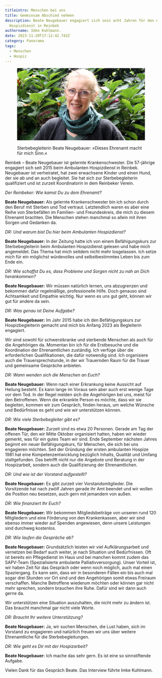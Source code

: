 ```yaml
---
titleintro: Menschen bei uns
title: Gemeinsam Abschied nehmen
description: Beate Neugebauer engagiert sich sein acht Jahren für den Ambulanten
  Hospizdienst in Reinbek
authorname: Imke Kuhlmann.
date: 2023-11-20T17:12:42.742Z
category: Panorama
tags:
  - Menschen
  - Hospiz
---
```



<figure>
  <img src="/static/media/2023-20-11-Neugebauer-Beate.jpg">
  <figcaption>

Sterbebegleiterin Beate Neugebauer: »Dieses Ehrenamt macht für mich Sinn.«

  </figcaption>
</figure>

Reinbek – Beate Neugebauer ist gelernte Krankenschwester. Die 57-jährige engagiert sich seit 2015 beim Ambulanten Hospizdienst in Reinbek. Neugebauer ist verheiratet, hat zwei erwachsene Kinder und einen Hund, der sie ab und an auch begleitet. Sie hat sich zur Sterbebegleiterin qualifiziert und ist zurzeit Koordinatorin in dem Reinbeker Verein. 

*Der Reinbeker: Wie kamst Du zu dem Ehrenamt?*

**Beate Neugebauer:** Als gelernte Krankenschwester bin ich schon durch den Beruf mit Sterben und Tod vertraut. Letztendlich waren es aber eine Reihe von Sterbefällen im Familien- und Freundeskreis, die mich zu diesem Ehrenamt brachten. Die Menschen stehen manchmal so allein mit ihren Sorgen und Gedanken da.

*DR: Und warum bist Du hier beim Ambulanten Hospizdienst?*

**Beate Neugebauer:** In der Zeitung hatte ich von einem Befähigungskurs zur Sterbebegleiterin beim Ambulanten Hospizdienst gelesen und habe mich angemeldet. Das Thema hat mich seitdem nicht mehr losgelassen. Ich setze mich für ein möglichst würdevolles und selbstbestimmtes Leben bis zum Ende ein.

*DR: Wie schaffst Du es, dass Probleme und Sorgen nicht zu nah an Dich herankommen?*

**Beate Neugebauer:** Wir müssen natürlich lernen, uns abzugrenzen und bekommen dafür regelmäßige, professionelle Hilfe. Doch genauso sind Achtsamkeit und Empathie wichtig. Nur wenn es uns gut geht, können wir gut für andere da sein. 

*DR: Was genau ist Deine Aufgabe?*

**Beate Neugebauer:** Im Jahr 2015 habe ich den Befähigungskurs zur Hospizbegleiterin gemacht und mich bis Anfang 2023 als Begleiterin engagiert.

Wir sind sowohl für schwerstkranke und sterbende Menschen als auch für die Angehörigen da. Momentan bin ich für die Erstbesuche und die Koordination der Ehrenamtlichen zuständig. Ich verfüge über die erforderlichen Qualifikationen, die dafür notwendig sind. Ich organisiere auch die Trauersprechstunde, in der wir Trauernden Raum für die Trauer und gemeinsame Gespräche anbieten.  

*DR: Wann wenden sich die Menschen an Euch?*

**Beate Neugebauer:** Wenn nach einer Erkrankung keine Aussicht auf Heilung besteht. Es kann lange im Voraus sein aber auch erst wenige Tage vor dem Tod. In der Regel melden sich die Angehörigen bei uns, meist für den Betroffenen. Wenn die erkrankte Person es möchte, dass wir sie begleiten, kommen wir zum Gespräch, finden heraus, um welche Wünsche und Bedürfnisse es geht und wie wir unterstützen können. 

*DR: Wie viele Sterbebegleiter gibt es?*

**Beate Neugebauer:** Zurzeit sind es etwa 20 Personen. Gerade am Tag der offenen Tür, den wir Mitte Oktober organisiert hatten, haben wir wieder gemerkt, was für ein gutes Team wir sind. Ende September nächsten Jahres beginnt ein neuer Befähigungskurs, für Menschen, die sich bei uns engagieren möchten. Seit der Gründung der ersten ambulanten Hospize 1981 hat eine Kompetenzentwicklung bezüglich Inhalts, Qualität und Umfang stattgefunden. Das betrifft nicht nur die Angebote und Beratung in der Hospizarbeit, sondern auch die Qualifizierung der Ehrenamtlichen.

*DR: Und wie ist der Vorstand aufgestellt?*

**Beate Neugebauer:** Es gibt zurzeit vier Vorstandsmitglieder. Die Vorsitzende hat nach zwölf Jahren gerade ihr Amt beendet und wir wollen die Position neu besetzen, auch gern mit jemandem von außen.

*DR: Wie finanziert Ihr Euch?*

**Beate Neugebauer:** Wir bekommen Mitgliedsbeiträge von unseren rund 120 Mitgliedern und eine Förderung von den Krankenkassen, aber wir sind ebenso immer wieder auf Spenden angewiesen, denn unsere Leistungen sind durchweg kostenlos.

*DR: Wie laufen die Gespräche ab?*

**Beate Neugebauer:** Grundsätzlich leisten wir viel Aufklärungsarbeit und vernetzen bei Bedarf auch weiter, je nach Situation und Bedürfnissen. Oft ist bereits ein Pflegedienst im Haus und bei manchen kommt zudem das SAPV-Team (Spezialisierte ambulante Palliativversorgung). Unser Vorteil ist, wir haben Zeit für das Gespräch oder wenn noch möglich, auch mal einen Spaziergang. Es kann sein, dass wir in besonderen Fällen ein bis auch mal sogar drei Stunden vor Ort sind und den Angehörigen somit etwas Freiraum verschaffen. Manche Betroffene wiederum möchten oder können gar nicht mehr sprechen, sondern brauchen ihre Ruhe. Dafür sind wir dann auch gerne da.

Wir unterstützen eine Situation auszuhalten, die nicht mehr zu ändern ist. Das braucht manchmal gar nicht viele Worte.   

*DR: Braucht Ihr weitere Unterstützung?*

**Beate Neugebauer:** Ja, wir suchen Menschen, die Lust haben, sich im Vorstand zu engagieren und natürlich freuen wir uns über weitere Ehrenamtliche für die Sterbebegleitungen. 

*DR: Wie geht es Dir mit der Hospizarbeit?*

**Beate Neugebauer:** Ich mache das sehr gern. Es ist eine so sinnstiftende Aufgabe.



Vielen Dank für das Gespräch Beate. Das Interview führte Imke Kuhlmann.